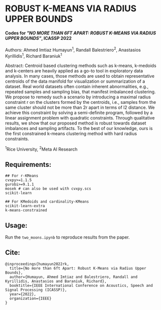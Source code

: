 # ROBUST K-MEANS VIA RADIUS UPPER BOUNDS
#### Codes for _"NO MORE THAN 6FT APART: ROBUST K-MEANS VIA RADIUS UPPER BOUNDS"_, ICASSP 2022
Authors: Ahmed Imtiaz Humayun<sup>1</sup>, Randall Balestriero<sup>2</sup>, Anastasios Kyrillidis<sup>1</sup>, Richard Baraniuk<sup>1</sup>

Abstract: Centroid based clustering methods such as k-means, k-medoids and k-centers are heavily applied as a go-to tool in exploratory data analysis. In many cases, those methods are used to obtain representative centroids of the data manifold for visualization or summarization of a dataset. Real world datasets often contain inherent abnormalities, e.g., repeated samples and sampling bias, that manifest imbalanced clustering. We propose to remedy such a scenario by introducing a maximal radius constraint r on the clusters formed by the centroids, i.e., samples from the same cluster should not be more than 2r apart in terms of l2 distance. We achieve this constraint by solving a semi-definite program, followed by a linear assignment problem with quadratic constraints. Through qualitative results, we show that our proposed method is robust towards dataset imbalances and sampling artifacts. To the best of our knowledge, ours is the first constrained k-means clustering method with hard radius constraints.


<sup>1</sup>Rice University, <sup>2</sup>Meta AI Research

## Requirements:
```
## For r-KMeans
cvxpy>=1.1.5
gurobi>=9.1.1 
mosek # can also be used with cvxpy.scs 
scikit-learn

## For KMedoids and cardinality-KMeans
scikit-learn-extra
k-means-constrained
```
## Usage:
Run the `two_moons.ipynb` to reproduce results from the paper.

## Cite:
```
@inproceedings{humayun2022rk,
  title={No more than 6ft Apart: Robust K-Means via Radius Upper Bounds},
  author={Humayun, Ahmed Imtiaz and Balestriero, Randall and Kyrillidis, Anastasios and Baraniuk, Richard},
  booktitle={IEEE International Conference on Acoustics, Speech and Signal Processing (ICASSP)},
  year={2022},
  organization={IEEE}
}
```
